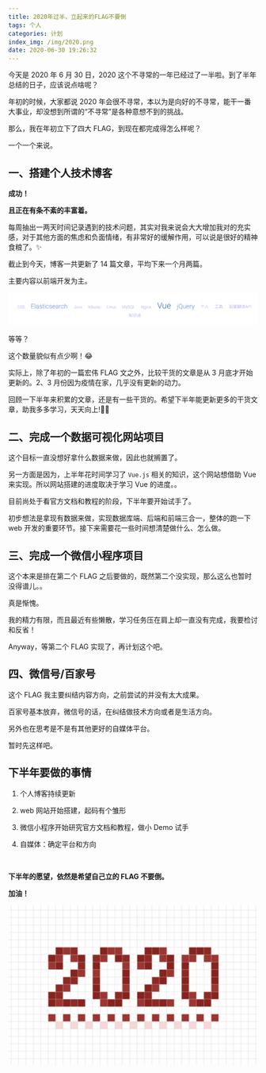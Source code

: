 ```yaml
---
title: 2020年过半，立起来的FLAG不要倒
tags: 个人
categories: 计划
index_img: /img/2020.png
date: 2020-06-30 19:26:32
---
```



今天是 2020 年 6 月 30 日，2020 这个不寻常的一年已经过了一半啦。到了半年总结的日子，应该说点啥呢？

<!-- more -->

年初的时候，大家都说 2020 年会很不寻常，本以为是向好的不寻常，能干一番大事业，却没想到所谓的“不寻常”是各种意想不到的挑战。

那么，我在年初立下了四大 FLAG，到现在都完成得怎么样呢？

一个一个来说。

## 一、搭建个人技术博客

**成功！**

**且正在有条不紊的丰富着。**

每周抽出一两天时间记录遇到的技术问题，其实对我来说会大大增加我对的充实感，对于其他方面的焦虑和负面情绪，有非常好的缓解作用，可以说是很好的精神食粮了。✨

截止到今天，博客一共更新了 14 篇文章，平均下来一个月两篇。

主要内容以前端开发为主。

![](/img/tags.png)

等等？

这个数量貌似有点少啊！😂

实际上，除了年初的一篇宏伟 FLAG 文之外，比较干货的文章是从 3 月底才开始更新的。2、3 月份因为疫情在家，几乎没有更新的动力。

回顾一下半年来积累的文章，还是有一些干货的。希望下半年能更新更多的干货文章，助我多多学习，天天向上!💪💪

## 二、完成一个数据可视化网站项目

这个目标一直没想好拿什么数据来做，因此也就搁置了。

另一方面是因为，上半年花时间学习了 `Vue.js` 相关的知识，这个网站想借助 Vue 来实现。所以网站搭建的进度取决于学习 Vue 的进度。。

目前尚处于看官方文档和教程的阶段，下半年要开始试手了。

初步想法是拿现有数据来做，实现数据库端、后端和前端三合一，整体的跑一下 web 开发的重要环节。接下来需要花一些时间想清楚做什么、怎么做。

## 三、完成一个微信小程序项目

这个本来是排在第二个 FLAG 之后要做的，既然第二个没实现，那么这么也暂时没得谱儿。。

真是惭愧。

我的精力有限，而且最近有些懒散，学习任务压在肩上却一直没有完成，我要检讨和反省！

Anyway，等第二个 FLAG 实现了，再计划这个吧。

## 四、微信号/百家号

这个 FLAG 我主要纠结内容方向，之前尝试的并没有太大成果。

百家号基本放弃，微信号的话，在纠结做技术方向或者是生活方向。

另外也在思考是不是有其他更好的自媒体平台。

暂时先这样吧。

## 下半年要做的事情

1. 个人博客持续更新

2. web 网站开始搭建，起码有个雏形

3. 微信小程序开始研究官方文档和教程，做小 Demo 试手

4. 自媒体：确定平台和方向

<br>

**下半年的愿望，依然是希望自己立的 FLAG 不要倒。**

**加油！**

![](/img/2020.png)
